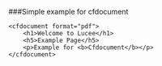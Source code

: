 ###Simple example for cfdocument

```lucee
<cfdocument format="pdf">
	<h1>Welcome to Lucee</h1>
	<h5>Example Page</h5>
	<p>Example for <b>Cfdocument</b></p>
</cfdocument>


```